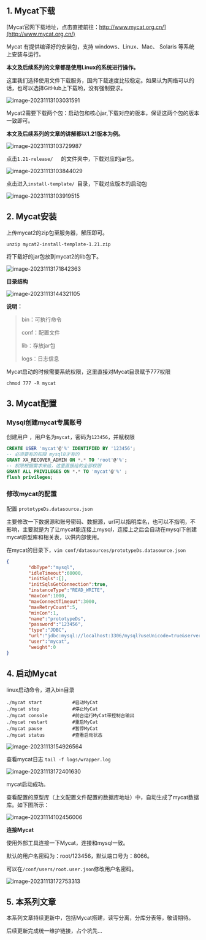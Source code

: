 ## 1. Mycat下载

[Mycat官网下载地址，点击直接前往：http://www.mycat.org.cn/](http://www.mycat.org.cn/)

Mycat 有提供编译好的安装包，支持 windows、Linux、Mac、 Solaris 等系统上安装与运行。

**本文及后续系列的文章都是使用Linux的系统进行操作。**

这里我们选择使用文件下载服务，国内下载速度比较稳定。如果认为网络可以的话，也可以选择GitHub上下载哟，没有强制要求。

![image-20231113103031591](https://image.xiaoxiaofeng.site/blog/2023/11/13/xxf-20231113103031.png?xxfjava)

Mycat2需要下载两个包：启动包和核心jar,下载对应的版本，保证这两个包的版本一致即可。

**本文及后续系列的文章的讲解都以1.21版本为例。**

![image-20231113103729987](https://image.xiaoxiaofeng.site/blog/2023/11/13/xxf-20231113103730.png?xxfjava)

点击`1.21-release/   `的文件夹中，下载对应的jar包。

![image-20231113103844029](https://image.xiaoxiaofeng.site/blog/2023/11/13/xxf-20231113103844.png?xxfjava)

点击进入`install-template/ `目录，下载对应版本的启动包

![image-20231113103919515](https://image.xiaoxiaofeng.site/blog/2023/11/13/xxf-20231113103919.png?xxfjava)

## 2. Mycat安装

上传mycat2的zip包至服务器，解压即可。

`unzip mycat2-install-template-1.21.zip `

将下载好的jar包放到mycat2的lib包下。

![image-20231113171842363](https://image.xiaoxiaofeng.site/blog/2023/11/13/xxf-20231113171842.png?xxfjava)

**目录结构**

![image-20231113144321105](https://image.xiaoxiaofeng.site/blog/2023/11/13/xxf-20231113144321.png?xxfjava)

 **说明：**
>
> bin：可执行命令
>
> conf：配置文件
>
> lib：存放jar包
>
> logs：日志信息
>

Mycat启动的时候需要系统权限，这里直接对Mycat目录赋予777权限

~~~shell
chmod 777 -R mycat
~~~

## 3. Mycat配置

### Mysql创建mycat专属账号

创建用户 ，用户名为`mycat`，密码为`123456`，并赋权限

~~~sql
CREATE USER 'mycat'@'%' IDENTIFIED BY '123456';
-- 必须要有的权限 mysql8才有的
GRANT XA_RECOVER_ADMIN ON *.* TO 'root'@'%';
-- 权限根据需求来给，这里直接给的全部权限
GRANT ALL PRIVILEGES ON *.* TO 'mycat'@'%' ;
flush privileges;
~~~

### 修改mycat的配置

配置 `prototypeDs.datasource.json`

主要修改一下数据源和账号密码、数据源，url可以指明库名，也可以不指明，不影响，主要就是为了让mycat能连接上mysql，连接上之后会自动在mysql下创建mycat原型库和相关表，以供内部使用。

在mycat的目录下，`vim conf/datasources/prototypeDs.datasource.json`

~~~json
{
        "dbType":"mysql",
        "idleTimeout":60000,
        "initSqls":[],
        "initSqlsGetConnection":true,
        "instanceType":"READ_WRITE",
        "maxCon":1000,
        "maxConnectTimeout":3000,
        "maxRetryCount":5,
        "minCon":1,
        "name":"prototypeDs",
        "password":"123456",
        "type":"JDBC",
        "url":"jdbc:mysql://localhost:3306/mysql?useUnicode=true&serverTimezone=Asia/Shanghai&characterEncoding=UTF-8",
        "user":"mycat",
        "weight":0
}
~~~

## 4. 启动Mycat

linux启动命令，进入bin目录

```shell
./mycat start           #启动MyCat
./mycat stop            #停止MyCat
./mycat console         #前台运行MyCat带控制台输出
./mycat restart         #重启MyCat
./mycat pause           #暂停MyCat
./mycat status          #查看启动状态
```

![image-20231113154926564](https://image.xiaoxiaofeng.site/blog/2023/11/13/xxf-20231113154926.png?xxfjava)

查看mycat日志 `tail -f logs/wrapper.log`

![image-20231113172401630](https://image.xiaoxiaofeng.site/blog/2023/11/13/xxf-20231113172401.png?xxfjava) 

mycat启动成功。

查看配置的原型库（上文配置文件配置的数据库地址）中，自动生成了mycat数据库。如下图所示：

![image-20231114102456006](https://image.xiaoxiaofeng.site/blog/2023/11/14/xxf-20231114102456.png?xxfjava)

**连接Mycat**

使用外部工具连接一下Mycat，连接和mysql一致。

默认的用户名密码为：root/123456，默认端口号为：8066。

可以在`/conf/users/root.user.json`修改用户名密码。

![image-20231113172753313](https://image.xiaoxiaofeng.site/blog/2023/11/13/xxf-20231113172753.png?xxfjava)

## 5. 本系列文章

本系列文章持续更新中，包括Mycat搭建，读写分离，分库分表等，敬请期待。

后续更新完成统一维护链接，占个坑先...
